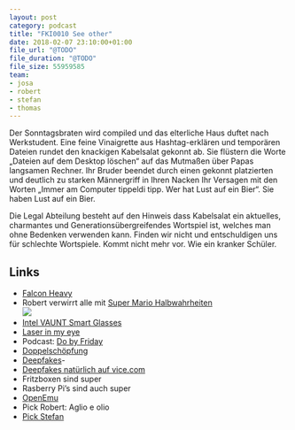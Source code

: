 ```yaml
---
layout: post
category: podcast
title: "FKI0010 See other"
date: 2018-02-07 23:10:00+01:00
file_url: "@TODO"
file_duration: "@TODO"
file_size: 55959585
team:
- josa
- robert
- stefan
- thomas
---
```


Der Sonntagsbraten wird compiled und das elterliche Haus duftet nach Werkstudent. Eine feine Vinaigrette aus Hashtag-erklären und temporären Dateien rundet den knackigen Kabelsalat gekonnt ab. Sie flüstern die Worte „Dateien auf dem Desktop löschen“ auf das Mutmaßen über Papas langsamen Rechner. Ihr Bruder beendet durch einen gekonnt platzierten und deutlich zu starken Männergriff in Ihren Nacken Ihr Versagen mit den Worten  „Immer am Computer tippeldi tipp. Wer hat Lust auf ein Bier“. Sie haben Lust auf ein Bier.

Die Legal Abteilung besteht auf den Hinweis dass Kabelsalat ein aktuelles, charmantes und Generationsübergreifendes Wortspiel ist, welches man ohne Bedenken verwenden kann. Finden wir nicht und entschuldigen uns für schlechte Wortspiele. Kommt nicht mehr vor. Wie ein kranker Schüler. 

## Links

- [Falcon Heavy](https://www.youtube.com/watch?v=wbSwFU6tY1c) 
- Robert verwirrt alle mit [Super Mario Halbwahrheiten](https://video.golem.de/games/20575/nintendo-trailer-faq-mit-yoshiaki-koizumi.html)<br />
![](https://d2mxuefqeaa7sj.cloudfront.net/s_645E0FBC091AC210FC6009C55D87E9F0C0FC9120C0DA7B33B05A065D4ED88E51_1518036428604_a00d1e17-5ba4-483a-925e-dab1e911b6aa.jpg)
- [Intel VAUNT Smart Glasses](https://www.theverge.com/2018/2/5/16966530/intel-vaunt-smart-glasses-announced-ar-video)
- [Laser in my eye](https://www.youtube.com/watch?v=Q8zC3-ZQFJI)
- Podcast: [Do by Friday](http://dobyfriday.com/)
- [Doppelschöpfung](https://de.wikipedia.org/wiki/Doppelsch%C3%B6pfung)
- [Deepfakes](https://www.reddit.com/r/deepfakes/)- 
- [Deepfakes natürlich auf vice.com](https://motherboard.vice.com/en_us/article/bjye8a/reddit-fake-porn-app-daisy-ridley)
- Fritzboxen sind super
- Rasberry Pi’s sind auch super
- [OpenEmu](http://openemu.org/)
- Pick Robert: Aglio e olio
- [Pick Stefan](https://www.youtube.com/watch?v=sDb1kKZP3wQ)
